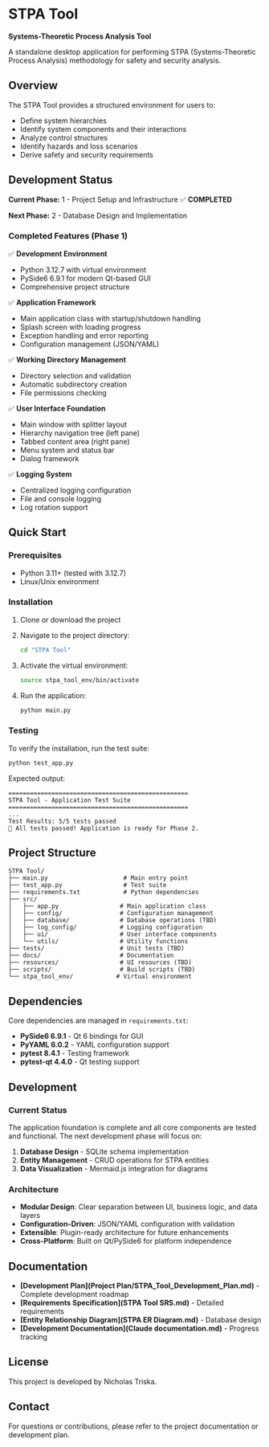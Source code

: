 # STPA Tool

**Systems-Theoretic Process Analysis Tool**

A standalone desktop application for performing STPA (Systems-Theoretic Process Analysis) methodology for safety and security analysis.

## Overview

The STPA Tool provides a structured environment for users to:
- Define system hierarchies
- Identify system components and their interactions
- Analyze control structures
- Identify hazards and loss scenarios
- Derive safety and security requirements

## Development Status

**Current Phase:** 1 - Project Setup and Infrastructure ✅ **COMPLETED**

**Next Phase:** 2 - Database Design and Implementation

### Completed Features (Phase 1)

✅ **Development Environment**
- Python 3.12.7 with virtual environment
- PySide6 6.9.1 for modern Qt-based GUI
- Comprehensive project structure

✅ **Application Framework**
- Main application class with startup/shutdown handling
- Splash screen with loading progress
- Exception handling and error reporting
- Configuration management (JSON/YAML)

✅ **Working Directory Management**
- Directory selection and validation
- Automatic subdirectory creation
- File permissions checking

✅ **User Interface Foundation**
- Main window with splitter layout
- Hierarchy navigation tree (left pane)
- Tabbed content area (right pane)
- Menu system and status bar
- Dialog framework

✅ **Logging System**
- Centralized logging configuration
- File and console logging
- Log rotation support

## Quick Start

### Prerequisites

- Python 3.11+ (tested with 3.12.7)
- Linux/Unix environment

### Installation

1. Clone or download the project
2. Navigate to the project directory:
   ```bash
   cd "STPA Tool"
   ```

3. Activate the virtual environment:
   ```bash
   source stpa_tool_env/bin/activate
   ```

4. Run the application:
   ```bash
   python main.py
   ```

### Testing

To verify the installation, run the test suite:

```bash
python test_app.py
```

Expected output:
```
==================================================
STPA Tool - Application Test Suite
==================================================
...
Test Results: 5/5 tests passed
🎉 All tests passed! Application is ready for Phase 2.
```

## Project Structure

```
STPA Tool/
├── main.py                     # Main entry point
├── test_app.py                 # Test suite
├── requirements.txt            # Python dependencies
├── src/
│   ├── app.py                 # Main application class
│   ├── config/                # Configuration management
│   ├── database/              # Database operations (TBD)
│   ├── log_config/            # Logging configuration
│   ├── ui/                    # User interface components
│   └── utils/                 # Utility functions
├── tests/                     # Unit tests (TBD)
├── docs/                      # Documentation
├── resources/                 # UI resources (TBD)
├── scripts/                   # Build scripts (TBD)
└── stpa_tool_env/            # Virtual environment
```

## Dependencies

Core dependencies are managed in `requirements.txt`:

- **PySide6 6.9.1** - Qt 6 bindings for GUI
- **PyYAML 6.0.2** - YAML configuration support
- **pytest 8.4.1** - Testing framework
- **pytest-qt 4.4.0** - Qt testing support

## Development

### Current Status

The application foundation is complete and all core components are tested and functional. The next development phase will focus on:

1. **Database Design** - SQLite schema implementation
2. **Entity Management** - CRUD operations for STPA entities
3. **Data Visualization** - Mermaid.js integration for diagrams

### Architecture

- **Modular Design**: Clear separation between UI, business logic, and data layers
- **Configuration-Driven**: JSON/YAML configuration with validation
- **Extensible**: Plugin-ready architecture for future enhancements
- **Cross-Platform**: Built on Qt/PySide6 for platform independence

## Documentation

- **[Development Plan](Project Plan/STPA_Tool_Development_Plan.md)** - Complete development roadmap
- **[Requirements Specification](STPA Tool SRS.md)** - Detailed requirements
- **[Entity Relationship Diagram](STPA ER Diagram.md)** - Database design
- **[Development Documentation](Claude documentation.md)** - Progress tracking

## License

This project is developed by Nicholas Triska.

## Contact

For questions or contributions, please refer to the project documentation or development plan.